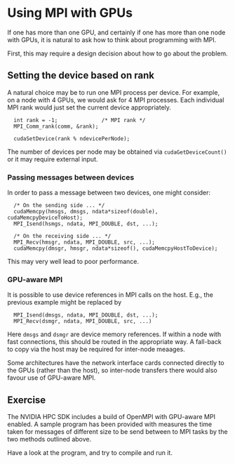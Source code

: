 # Using MPI with GPUs

If one has more than one GPU, and certainly if one has
more than one node with GPUs, it is natural to ask how
to think about programming with MPI.

First, this may require a design decision about how
to go about the problem.

## Setting the device based on rank

A natural choice may be to run one MPI process per device.
For example, on a node with 4 GPUs, we would ask for 4 MPI
processes. Each individual MPI rank would just set the
current device appropriately.
```
  int rank = -1;              /* MPI rank */
  MPI_Comm_rank(comm, &rank);

  cudaSetDevice(rank % ndevicePerNode);
```
The number of devices per node may be obtained via `cudaGetDeviceCount()`
or it may require external input.

### Passing messages between devices

In order to pass a message between two devices, one might consider:
```
  /* On the sending side ... */
  cudaMemcpy(hmsgs, dmsgs, ndata*sizeof(double), cudaMemcpyDeviceToHost);
  MPI_Isend(hsmgs, ndata, MPI_DOUBLE, dst, ...);

  /* On the receiving side ... */
  MPI_Recv(hmsgr, ndata, MPI_DOUBLE, src, ...);
  cudaMemcpy(dmsgr, hmsgr, ndata*sizeof(), cudaMemcpyHostToDevice);
```
This may very well lead to poor performance.

### GPU-aware MPI

It is possible to use device references in MPI calls on the host.
E.g., the previous example might be replaced by
```
  MPI_Isend(dmsgs, ndata, MPI_DOUBLE, dst, ...);
  MPI_Recv(dsmgr, ndata, MPI_DOUBLE, src, ...)
```
Here `dmsgs` and `dsmgr` are device memory references. If within a node
with fast connections, this should be routed in the appropriate way.
A fall-back to copy via the host may be required for inter-node meaages.

Some architectures have the network interface cards connected directly
to the GPUs (rather than the host), so inter-node transfers there would
also favour use of GPU-aware MPI.

## Exercise

The NVIDIA HPC SDK includes a build of OpenMPI with GPU-aware MPI
enabled. A sample program has been provided with measures the time
taken for messages of different size to be send between to MPI
tasks by the two methods outlined above.

Have a look at the program, and try to compile and run it.

